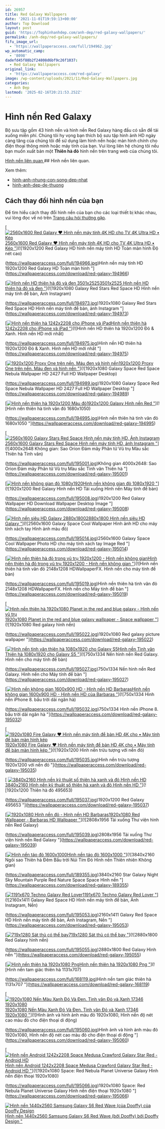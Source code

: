 ```yaml
---
id: 26957
title: Red Galaxy Wallpapers
date: '2021-11-01T19:59:13+00:00'
author: Top Download
layout: post
guid: 'https://Tophinhanhdep.com/anh-dep/red-galaxy-wallpapers/'
permalink: /anh-dep/red-galaxy-wallpapers/
fifu_image_url:
  - 'https://wallpaperaccess.com/full/194962.jpg'
wp_automatic_camp:
  - '8098'
dadefd45f88b2f24808d6bf9c26f1037:
  - Red Galaxy Wallpapers
original_link:
  - 'https://wallpaperaccess.com/red-galaxy'
image: /wp-content/uploads/2021/11/Red-Galaxy-Wallpapers.jpg
categories:
  - Ảnh Đẹp
lastmod: '2025-02-16T20:21:53.252Z'
---
```

# Hình nền Red Galaxy

Bộ sưu tập gồm 43 hình nền và hình nền Red Galaxy hàng đầu có sẵn để tải xuống miễn phí. Chúng tôi hy vọng bạn thích bộ sưu tập hình ảnh HD ngày càng tăng của chúng tôi để sử dụng làm hình nền hoặc màn hình chính cho điện thoại thông minh hoặc máy tính của bạn. Vui lòng liên hệ chúng tôi nếu bạn muốn xuất bản một **Thiên hà đỏ** hình nền trên trang web của chúng tôi.

[Hình nền liên quan ](#related) ## Hình nền liên quan.

   
 Xem thêm:

   
- [hinh-anh-nhung-con-song-dep-nhat](https://tophinhanhdep.com/hinh-nen-dep/hinh-anh-nhung-con-song-dep-nhat/)
- [hinh-anh-dep-de-thuong](https://tophinhanhdep.com/hinh-anh-de-thuong/hinh-anh-dep-de-thuong/)

## Cách thay đổi hình nền của bạn

Để tìm hiểu cách thay đổi hình nền của bạn cho các loại thiết bị khác nhau, vui lòng đọc về nó trên [Trang câu hỏi thường gặp](https://tophinhanhdep.com/faq/).

  
[[![2560x1600 Red Galaxy ❤ Hình nền máy tính 4K HD cho TV 4K Ultra HD • Kép](https://wallpaperaccess.com/full/194962.jpg)2560x1600 Red Galaxy ❤ Hình nền máy tính 4K HD cho TV 4K Ultra HD • Kép "](https://wallpaperaccess.com/download/red-galaxy-194962)](![1920x1200 Red Galaxy HD hình nền máy tính HD Toàn màn hình Độ nét cao)

(https://wallpaperaccess.com/full/194966.jpg)Hình nền máy tính HD 1920x1200 Red Galaxy HD Toàn màn hình "](https://wallpaperaccess.com/download/red-galaxy-194966)

[[![Hình nền HD thiên hà đỏ và đen 3501x2525](https://wallpaperaccess.com/full/194970.jpg)3501x2525 Hình nền HD thiên hà đỏ và đen "](https://wallpaperaccess.com/download/red-galaxy-194970)](![1920x1080 Galaxy Red Stars Red Space HD Hình nền máy tính để bàn, Ảnh Instagram)

(https://wallpaperaccess.com/full/194973.jpg)1920x1080 Galaxy Red Stars Red Space HD Hình nền máy tính để bàn, ảnh Instagram "](https://wallpaperaccess.com/download/red-galaxy-194973)

[[![Hình nền thiên hà 1242x2208 cho iPhone và iPad](https://wallpaperaccess.com/full/85294.jpg)Hình nền thiên hà 1242x2208 cho iPhone và iPad "](https://wallpaperaccess.com/download/red-galaxy-85294)](![Hình nền HD thiên hà 1920x1200 Đỏ & Xanh.  Hình nền HD mới nhất)

(https://wallpaperaccess.com/full/194975.jpg)Hình nền HD thiên hà 1920x1200 Đỏ &amp; Xanh. Hình nền HD mới nhất "](https://wallpaperaccess.com/download/red-galaxy-194975)

[[![1920x1200 Proxy One trên nền.  Máu đen và hình nền](https://wallpaperaccess.com/full/194988.jpg)1920x1200 Proxy One trên nền. Máu đen và hình nền "](https://wallpaperaccess.com/download/red-galaxy-194988)](![1920x1080 Galaxy Space Red Space Nebula Wallpaper HD 2427 Full HD Wallpaper Desktop)

(https://wallpaperaccess.com/full/194989.jpg)1920x1080 Galaxy Space Red Space Nebula Wallpaper HD 2427 Full HD Wallpaper Desktop "](https://wallpaperaccess.com/download/red-galaxy-194989)

[[![Hình nền thiên hà 1920x1200 Màu đỏ](https://wallpaperaccess.com/full/194993.jpg)1920x1200 Galaxy Hình nền Red "](https://wallpaperaccess.com/download/red-galaxy-194993)](![Hình nền thiên hà tinh vân đỏ 1680x1050)

(https://wallpaperaccess.com/full/194995.jpg)Hình nền thiên hà tinh vân đỏ 1680x1050 "](https://wallpaperaccess.com/download/red-galaxy-194995)

[[![2560x1600 Galaxy Stars Red Space Hình nền máy tính HD, Ảnh Instagram](https://wallpaperaccess.com/full/194996.jpg)2560x1600 Galaxy Stars Red Space Hình nền máy tính HD, ảnh Instagram "](https://wallpaperaccess.com/download/red-galaxy-194996)](![4000x2648 Không gian: Sao Orion Đám mây Phân tử Vũ trụ Màu sắc Thiên hà Tinh vân)

(https://wallpaperaccess.com/full/195001.jpg)Không gian 4000x2648: Sao Orion Đám mây Phân tử Vũ trụ Màu sắc Tinh vân Thiên hà "](https://wallpaperaccess.com/download/red-galaxy-195001)

[[![Hình nền không gian đỏ 1080x1920](https://wallpaperaccess.com/full/195005.jpg)Hình nền không gian đỏ 1080x1920 "](https://wallpaperaccess.com/download/red-galaxy-195005)](![1920x1200 Red Galaxy Hình nền HD Tải xuống Hình nền Máy tính để bàn)

(https://wallpaperaccess.com/full/195008.jpg)1920x1200 Red Galaxy Wallpaper HD Download Wallpaper Desktop Image "](https://wallpaperaccess.com/download/red-galaxy-195008)

[[![Hình nền siêu HD Galaxy 2880x1800](https://wallpaperaccess.com/full/195011.jpg)2880x1800 Hình nền siêu HD Galaxy "](https://wallpaperaccess.com/download/red-galaxy-195011)](![2560x1600 Galaxy Space Cool Wallpaper Hình ảnh HD cho máy tính xách tay Hình ảnh màu đỏ)

(https://wallpaperaccess.com/full/195014.jpg)2560x1600 Galaxy Space Cool Wallpaper Photo HD cho máy tính xách tay Image Red "](https://wallpaperaccess.com/download/red-galaxy-195014)

[[![Hình nền thiên hà đỏ trong vũ trụ 1920x1200 - Hình nền không gian](https://wallpaperaccess.com/full/195017.jpg)Hình nền thiên hà đỏ trong vũ trụ 1920x1200 - Hình nền không gian "](https://wallpaperaccess.com/download/red-galaxy-195017)](![Hình nền thiên hà tinh vân đỏ 2148x1208 HDWallpaperFX.  Hình nền cho máy tính để bàn)

(https://wallpaperaccess.com/full/195019.jpg)Hình nền thiên hà tinh vân đỏ 2148x1208 HDWallpaperFX. Hình nền cho Máy tính để bàn "](https://wallpaperaccess.com/download/red-galaxy-195019)

[[![Hình nền thiên hà 1920x1080 Planet in the red and blue galaxy - Hình nền vũ trụ](https://wallpaperaccess.com/full/136607.jpg)1920x1080 Planet in the red and blue galaxy wallpaper - Space wallpaper "](https://wallpaperaccess.com/download/red-galaxy-136607)](![1920x1080 Red galaxy hình nền)

(https://wallpaperaccess.com/full/195022.jpg)1920x1080 Red galaxy picture wallpaper "](https://wallpaperaccess.com/download/red-galaxy-195022)

[[![Hình nền tinh vân thiên hà 1080x1920 cho Galaxy S5](https://wallpaperaccess.com/full/195025.jpg)Hình nền Tinh vân Thiên hà 1080x1920 cho Galaxy S5 "](https://wallpaperaccess.com/download/red-galaxy-195025)](![750x1334 Nền hình nền Red Galaxy.  Hình nền cho máy tính để bàn)

(https://wallpaperaccess.com/full/195027.jpg)750x1334 Nền hình nền Red Galaxy. Hình nền cho Máy tính để bàn "](https://wallpaperaccess.com/download/red-galaxy-195027)

[[![Hình nền không gian 1600x900 HD - Hình nền HD Barbaras](https://wallpaperaccess.com/full/195028.jpg)Hình nền không gian 1600x900 HD - Hình nền HD của Barbaras "](https://wallpaperaccess.com/download/red-galaxy-195028)](![750x1334 Hình nền iPhone 8.  bầu trời dải ngân hà)

(https://wallpaperaccess.com/full/195032.jpg)750x1334 Hình nền iPhone 8. bầu trời dải ngân hà "](https://wallpaperaccess.com/download/red-galaxy-195032)

[[![1920x1080 Fire Galaxy ❤ Hình nền máy tính để bàn HD 4K cho • Máy tính để bàn màn hình kép](https://wallpaperaccess.com/full/195033.jpg)1920x1080 Fire Galaxy ❤ Hình nền máy tính để bàn HD 4K cho • Máy tính để bàn màn hình kép "](https://wallpaperaccess.com/download/red-galaxy-195033)](![1920x1200 Hình nền trừu tượng với nền đỏ)

(https://wallpaperaccess.com/full/195035.jpg)Hình nền trừu tượng 1920x1200 với nền đỏ "](https://wallpaperaccess.com/download/red-galaxy-195035)

[ [![3840x2160 Hình nền kỹ thuật số thiên hà xanh và đỏ Hình nền HD](https://wallpaperaccess.com/full/195036.jpg)3840x2160 Hình nền kỹ thuật số thiên hà xanh và đỏ Hình nền HD "](https://wallpaperaccess.com/download/red-galaxy-195036)](![1920x1200 Thiên hà đỏ 495653)

(https://wallpaperaccess.com/full/195037.jpg)1920x1200 Red Galaxy 495653 "](https://wallpaperaccess.com/download/red-galaxy-195037)

[[![1920x1080 Hình nền đỏ - Hình nền HD Barbaras](https://wallpaperaccess.com/full/195038.jpg)1920x1080 Red Wallpaper - Barbaras HD Wallpaper "](https://wallpaperaccess.com/download/red-galaxy-195038)](![2808x1956 Tải xuống Thư viện hình nền Red Galaxy)

(https://wallpaperaccess.com/full/195039.jpg)2808x1956 Tải xuống Thư viện hình nền Red Galaxy "](https://wallpaperaccess.com/download/red-galaxy-195039)

[[![Hình nền táo đỏ 1600x1000](https://wallpaperaccess.com/full/195044.jpg)Hình nền táo đỏ 1600x1000 "](https://wallpaperaccess.com/download/red-galaxy-195044)](![3840x2160 Ngôi sao Thiên hà Đêm Bầu trời Núi Tím Đỏ Hình nền Thiên nhiên Không gian)

(https://wallpaperaccess.com/full/189355.jpg)3840x2160 Star Galaxy Night Sky Mountain Purple Red Nature Space Space Hình nền "](https://wallpaperaccess.com/download/red-galaxy-189355)

[[![1191x670 Techno Galaxy Red Lover](https://wallpaperaccess.com/full/195048.jpg)1191x670 Techno Galaxy Red Lover "](https://wallpaperaccess.com/download/red-galaxy-195048)](![2160x1411 Galaxy Red Space HD Hình nền máy tính để bàn, Ảnh Instagram, Nền)

(https://wallpaperaccess.com/full/195053.jpg)2160x1411 Galaxy Red Space HD Hình nền máy tính để bàn, Ảnh Instagram, Nền "](https://wallpaperaccess.com/download/red-galaxy-195053)

[[![719x1280 Sát thủ có thể bay](https://wallpaperaccess.com/full/195054.jpg)719x1280 Sát thủ có thể bay "](https://wallpaperaccess.com/download/red-galaxy-195054)](![2880x1800 Red Galaxy hình nền)

(https://wallpaperaccess.com/full/195055.jpg)2880x1800 Red Galaxy Hình nền "](https://wallpaperaccess.com/download/red-galaxy-195055)

[[![Hình nền thiên hà 1920x1080 Png](https://wallpaperaccess.com/full/195056.jpg)Hình nền thiên hà 1920x1080 Png "](https://wallpaperaccess.com/download/red-galaxy-195056)](![Hình nền tam giác thiên hà 1131x707)

(https://wallpaperaccess.com/full/168119.jpg)Hình nền tam giác thiên hà 1131x707 "](https://wallpaperaccess.com/download/red-galaxy-168119)

[[![1920x1080 Nền Màu Xanh Đỏ Và Đen.  Tinh vân Đỏ và Xanh 17346 1920x1080](https://wallpaperaccess.com/full/195058.jpg)1920x1080 Nền Màu Xanh Đỏ Và Đen. Tinh vân Đỏ và Xanh 17346 1920x1080 "](https://wallpaperaccess.com/download/red-galaxy-195058)](![Hình ảnh và hình ảnh màu đỏ 1920x1080, Hình nền độ nét cao màu đỏ cho điện thoại di động)

(https://wallpaperaccess.com/full/195060.jpg)Hình ảnh và hình ảnh màu đỏ 1920x1080, Hình nền độ nét cao màu đỏ cho điện thoại di động "](https://wallpaperaccess.com/download/red-galaxy-195060)

[[![Hình nền Android 1242x2208 Space Medusa Crawford Galaxy Star Red - Android HD](https://wallpaperaccess.com/full/195064.jpg)Hình nền Android 1242x2208 Space Medusa Crawford Galaxy Star Red - Android HD "](https://wallpaperaccess.com/download/red-galaxy-195064)](![1920x1080 Space: Red Nebula Planet Universe Galaxy Hình nền điện thoại 1920x1080)

(https://wallpaperaccess.com/full/195066.jpg)1920x1080 Space: Red Nebula Planet Universe Galaxy Hình nền điện thoại 1920x1080 "](https://wallpaperaccess.com/download/red-galaxy-195066)

[![Hình nền 1440x2560 Samsung Galaxy S6 Red Wave (của Dooffy) của Dooffy Design](https://wallpaperaccess.com/full/195072.jpg)Hình nền 1440x2560 Samsung Galaxy S6 Red Wave (bởi Dooffy) bởi Dooffy Design "](https://wallpaperaccess.com/download/red-galaxy-195072)
